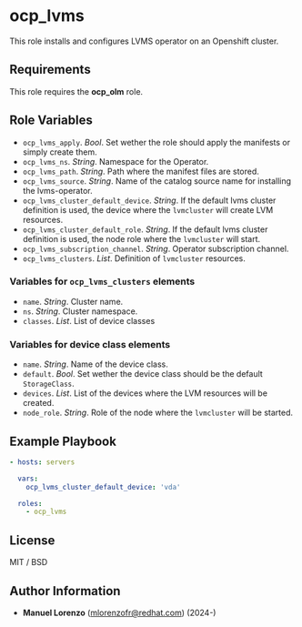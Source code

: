 # ocp_lvms
This role installs and configures LVMS operator on an Openshift cluster.

## Requirements
This role requires the **ocp_olm** role.

## Role Variables
* `ocp_lvms_apply`. _Bool_. Set wether the role should apply the manifests or simply create them.
* `ocp_lvms_ns`. _String_. Namespace for the Operator.
* `ocp_lvms_path`. _String_. Path where the manifest files are stored.
* `ocp_lvms_source`. _String_. Name of the catalog source name for installing the lvms-operator.
* `ocp_lvms_cluster_default_device`. _String_. If the default lvms cluster definition is used, the device where the `lvmcluster` will create LVM resources.
* `ocp_lvms_cluster_default_role`. _String_. If the default lvms cluster definition is used, the node role where the `lvmcluster` will start.
* `ocp_lvms_subscription_channel`. _String_. Operator subscription channel.
* `ocp_lvms_clusters`. _List_. Definition of `lvmcluster` resources.

### Variables for `ocp_lvms_clusters` elements
* `name`. _String_. Cluster name.
* `ns`. _String_. Cluster namespace.
* `classes`. _List_. List of device classes

### Variables for device class elements
* `name`. _String_. Name of the device class.
* `default`. _Bool_. Set wether the device class should be the default `StorageClass`.
* `devices`. _List_. List of the devices where the LVM resources will be created.
* `node_role`. _String_. Role of the node where the `lvmcluster` will be started.

## Example Playbook
```yaml
- hosts: servers

  vars:
    ocp_lvms_cluster_default_device: 'vda'

  roles:
    - ocp_lvms
```

## License
MIT / BSD

## Author Information
 - **Manuel Lorenzo** (mlorenzofr@redhat.com) (2024-)
